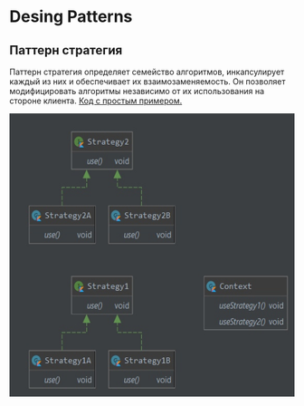 # Desing Patterns
## Паттерн стратегия
Паттерн стратегия определяет семейство алгоритмов, инкапсулирует каждый из них и обеспечивает их взаимозаменяемость. 
Он позволяет модифицировать алгоритмы независимо от их использования на стороне клиента.
[Код с простым примером.](src/Strategy/Strategy.kt)

<p align="center">
  <img height="500" src="Strategy.jpg">
</p>
